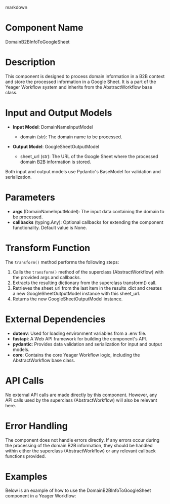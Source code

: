markdown
# Component Name
DomainB2BInfoToGoogleSheet

# Description
This component is designed to process domain information in a B2B context and store the processed information in a Google Sheet. It is a part of the Yeager Workflow system and inherits from the AbstractWorkflow base class.

# Input and Output Models
- **Input Model**: DomainNameInputModel
    - domain (str): The domain name to be processed.

- **Output Model**: GoogleSheetOutputModel
    - sheet_url (str): The URL of the Google Sheet where the processed domain B2B information is stored.

Both input and output models use Pydantic's BaseModel for validation and serialization.

# Parameters
- **args** (DomainNameInputModel): The input data containing the domain to be processed.
- **callbacks** (typing.Any): Optional callbacks for extending the component functionality. Default value is None.

# Transform Function
The `transform()` method performs the following steps:

1. Calls the `transform()` method of the superclass (AbstractWorkflow) with the provided args and callbacks.
2. Extracts the resulting dictionary from the superclass transform() call.
3. Retrieves the sheet_url from the last item in the results_dict and creates a new GoogleSheetOutputModel instance with this sheet_url.
4. Returns the new GoogleSheetOutputModel instance.

# External Dependencies
- **dotenv**: Used for loading environment variables from a .env file.
- **fastapi**: A Web API framework for building the component's API.
- **pydantic**: Provides data validation and serialization for input and output models.
- **core**: Contains the core Yeager Workflow logic, including the AbstractWorkflow base class.

# API Calls
No external API calls are made directly by this component. However, any API calls used by the superclass (AbstractWorkflow) will also be relevant here.

# Error Handling
The component does not handle errors directly. If any errors occur during the processing of the domain B2B information, they should be handled within either the superclass (AbstractWorkflow) or any relevant callback functions provided.

# Examples
Below is an example of how to use the DomainB2BInfoToGoogleSheet component in a Yeager Workflow:


